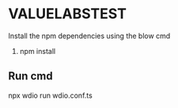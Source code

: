 # VALUELABSTEST

Install the npm dependencies using the blow cmd

1) npm install

## Run cmd
  npx wdio run wdio.conf.ts



